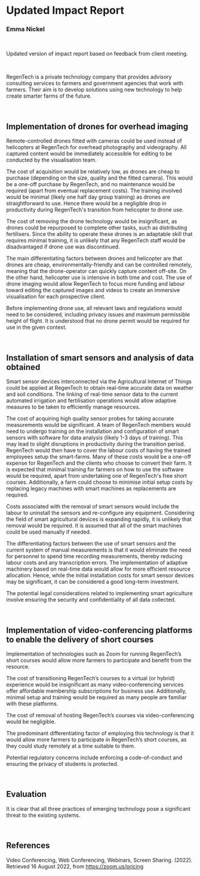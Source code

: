 # Updated Impact Report
### Emma Nickel

<br>

Updated version of impact report based on feedback from client meeting.

<br>

RegenTech is a private technology company that provides advisory consulting services to farmers and government agencies that work with farmers. Their aim is to develop solutions using new technology to help create smarter farms of the future.

<br>

## Implementation of drones for overhead imaging

Remote-controlled drones fitted with cameras could be used instead of helicopters at RegenTech for overhead photography and videography. All captured content would be immediately accessible for editing to be conducted by the visualisation team.

The cost of acquisition would be relatively low, as drones are cheap to purchase (depending on the size, quality and the fitted camera). This would be a one-off purchase by RegenTech, and no maintenance would be required (apart from eventual replacement costs). The training involved would be minimal (likely one half day group training) as drones are straightforward to use. Hence there would be a negligible drop in productivity during RegenTech's transition from helicopter to drone use.

The cost of removing the drone technology would be insignificant, as drones could be repurposed to complete other tasks, such as distributing fertilisers. Since the ability to operate these drones is an adaptable skill that requires minimal training, it is unlikely that any RegenTech staff would be disadvantaged if drone use was discontinued.

The main differentiating factors between drones and helicopter are that drones are cheap, environmentally-friendly and can be controlled remotely, meaning that the drone-operator can quickly capture content off-site. On the other hand, helicopter use is intensive in both time and cost. The use of drone imaging would allow RegenTech to focus more funding and labour toward editing the captured images and videos to create an immersive visualisation for each prospective client.

Before implementing drone use, all relevant laws and regulations would need to be considered, including privacy issues and maximum permissible height of flight. It is understood that no drone permit would be required for use in the given context.

<br>

## Installation of smart sensors and analysis of data obtained

Smart sensor devices interconnected via the Agricultural Internet of Things could be applied at RegenTech to obtain real-time accurate data on weather and soil conditions. The linking of real-time sensor data to the current automated irrigation and fertilisation operations would allow adaptive measures to be taken to efficiently manage resources. 

The cost of acquiring high quality sensor probes for taking accurate measurements would be significant. A team of RegenTech members would need to undergo training on the installation and configuration of smart sensors with software for data analysis (likely 1-3 days of training). This may lead to slight disruptions in productivity during the transition period. RegenTech would then have to cover the labour costs of having the trained employees setup the smart-farms.
Many of these costs would be a one-off expense for RegenTech and the clients who choose to convert their farm. It is expected that minimal training for farmers on how to use the software would be required, apart from undertaking one of RegenTech's free short courses. Additionally, a farm could choose to minimise initial setup costs by replacing legacy machines with smart machines as replacements are required. 

Costs associated with the removal of smart sensors would include the labour to uninstall the sensors and re-configure any equipment. Considering the field of smart agricultural devices is expanding rapidly, it is unlikely that removal would be required. It is assumed that all of the smart machines could be used manually if needed.

The differentiating factors between the use of smart sensors and the current system of manual measurements is that it would eliminate the need for personnel to spend time recording measurements, thereby reducing labour costs and any transcription errors. The implementation of adaptive machinery based on real-time data would allow for more efficient resource allocation. Hence, while the initial installation costs for smart sensor devices may be significant, it can be considered a good long-term investment.

The potential legal considerations related to implementing smart agriculture involve ensuring the security and confidentiality of all data collected.

<br>

## Implementation of video-conferencing platforms to enable the delivery of short courses

Implementation of technologies such as Zoom for running RegenTech’s short courses would allow more farmers to participate and benefit from the resource.

The cost of transitioning RegenTech’s courses to a virtual (or hybrid) experience would be insignificant as many video-conferencing services offer affordable membership subscriptions for business use. Additionally, minimal setup and training would be required as many people are familiar with these platforms. 

The cost of removal of hosting RegenTech’s courses via video-conferencing would be negligible.

The predominant differentiating factor of employing this technology is that it would allow more farmers to participate in RegenTech’s short courses, as they could study remotely at a time suitable to them.

Potential regulatory concerns include enforcing a code-of-conduct and ensuring the privacy of students is protected.

<br>

## Evaluation
It is clear that all three practices of emerging technology pose a significant threat to the existing systems.

<br>

## References

Video Conferencing, Web Conferencing, Webinars, Screen Sharing. (2022). Retrieved 16 August 2022, from https://zoom.us/pricing